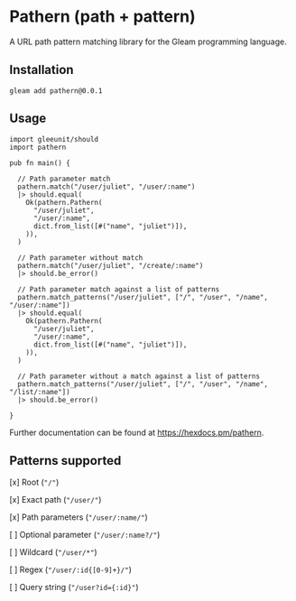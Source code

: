 # Pathern (path + pattern)

A URL path pattern matching library for the Gleam programming language.

## Installation

```
gleam add pathern@0.0.1

```


## Usage

```gleam
import gleeunit/should
import pathern

pub fn main() {

  // Path parameter match
  pathern.match("/user/juliet", "/user/:name")
  |> should.equal(
    Ok(pathern.Pathern(
      "/user/juliet",
      "/user/:name",
      dict.from_list([#("name", "juliet")]),
    )),
  )

  // Path parameter without match
  pathern.match("/user/juliet", "/create/:name")
  |> should.be_error()

  // Path parameter match against a list of patterns
  pathern.match_patterns("/user/juliet", ["/", "/user", "/name", "/user/:name"])
  |> should.equal(
    Ok(pathern.Pathern(
      "/user/juliet",
      "/user/:name",
      dict.from_list([#("name", "juliet")]),
    )),
  )

  // Path parameter without a match against a list of patterns
  pathern.match_patterns("/user/juliet", ["/", "/user", "/name", "/list/:name"])
  |> should.be_error()

}
```

Further documentation can be found at <https://hexdocs.pm/pathern>.

## Patterns supported

[x] Root (`"/"`)

[x] Exact path (`"/user/"`)

[x] Path parameters (`"/user/:name/"`)

[ ] Optional parameter (`"/user/:name?/"`)

[ ] Wildcard (`"/user/*"`)

[ ] Regex (`"/user/:id{[0-9]+}/"`)

[ ] Query string (`"/user?id={:id}"`)
